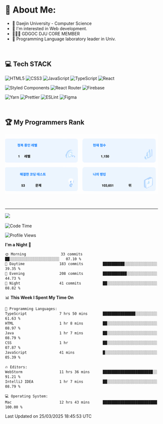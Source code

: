 # 💫 About Me:

<ul>
 <li> 🏫 Daejin University - Computer Science </li>
 <li> 👀 I'm interested in Web development.</li>
 <li> 🧑🏻‍💻 GDGOC DJU CORE MEMBER </li>
 <li> 🧪 Programming Language laboratory leader in Univ. </li>
</ul>


<br>




## 💻 Tech STACK


![HTML5](https://img.shields.io/badge/html5-%23E34F26.svg?style=for-the-badge&logo=html5&logoColor=white)
![CSS3](https://img.shields.io/badge/css3-%231572B6.svg?style=for-the-badge&logo=css3&logoColor=white)
![JavaScript](https://img.shields.io/badge/javascript-%23323330.svg?style=for-the-badge&logo=javascript&logoColor=%23F7DF1E)
![TypeScript](https://img.shields.io/badge/typescript-%23007ACC.svg?style=for-the-badge&logo=typescript&logoColor=white)
![React](https://img.shields.io/badge/react-%2320232a.svg?style=for-the-badge&logo=react&logoColor=%2361DAFB)

![Styled Components](https://img.shields.io/badge/styled--components-DB7093?style=for-the-badge&logo=styled-components&logoColor=white)
![React Router](https://img.shields.io/badge/React_Router-CA4245?style=for-the-badge&logo=react-router&logoColor=white)
![Firebase](https://img.shields.io/badge/firebase-%23039BE5.svg?style=for-the-badge&logo=firebase)


![Yarn](https://img.shields.io/badge/yarn-%232C8EBB.svg?style=for-the-badge&logo=yarn&logoColor=white)
![Prettier](https://img.shields.io/badge/prettier-%23F7B93E.svg?style=for-the-badge&logo=prettier&logoColor=black)
![ESLint](https://img.shields.io/badge/ESLint-4B3263?style=for-the-badge&logo=eslint&logoColor=white)
![Figma](https://img.shields.io/badge/figma-%23F24E1E.svg?style=for-the-badge&logo=figma&logoColor=white)


<br/>




## 🏆 My Programmers Rank

![Programmers Rank](https://raw.githubusercontent.com/Jieunsse/github-programmers-rank/master/lib/result.svg)




<br/>


---

[![](https://visitcount.itsvg.in/api?id=Jayden&label=Profile%20Views&color=3&icon=7&pretty=true)](https://visitcount.itsvg.in)


<!-- Proudly created with GPRM ( https://gprm.itsvg.in ) -->


<!--START_SECTION:waka-->
![Code Time](http://img.shields.io/badge/Code%20Time-645%20hrs%2024%20mins-blue)

![Profile Views](http://img.shields.io/badge/Profile%20Views-33-blue)

**I'm a Night 🦉** 

```text
🌞 Morning                33 commits          ██░░░░░░░░░░░░░░░░░░░░░░░   07.10 % 
🌆 Daytime                183 commits         ██████████░░░░░░░░░░░░░░░   39.35 % 
🌃 Evening                208 commits         ███████████░░░░░░░░░░░░░░   44.73 % 
🌙 Night                  41 commits          ██░░░░░░░░░░░░░░░░░░░░░░░   08.82 % 
```


📊 **This Week I Spent My Time On** 

```text
💬 Programming Languages: 
TypeScript               7 hrs 50 mins       ███████████████░░░░░░░░░░   61.63 % 
HTML                     1 hr 8 mins         ██░░░░░░░░░░░░░░░░░░░░░░░   08.97 % 
Java                     1 hr 7 mins         ██░░░░░░░░░░░░░░░░░░░░░░░   08.79 % 
CSS                      1 hr                ██░░░░░░░░░░░░░░░░░░░░░░░   07.87 % 
JavaScript               41 mins             █░░░░░░░░░░░░░░░░░░░░░░░░   05.39 % 

🔥 Editors: 
WebStorm                 11 hrs 36 mins      ███████████████████████░░   91.21 % 
IntelliJ IDEA            1 hr 7 mins         ██░░░░░░░░░░░░░░░░░░░░░░░   08.79 % 

💻 Operating System: 
Mac                      12 hrs 43 mins      █████████████████████████   100.00 % 
```


 Last Updated on 25/03/2025 18:45:53 UTC
<!--END_SECTION:waka-->
